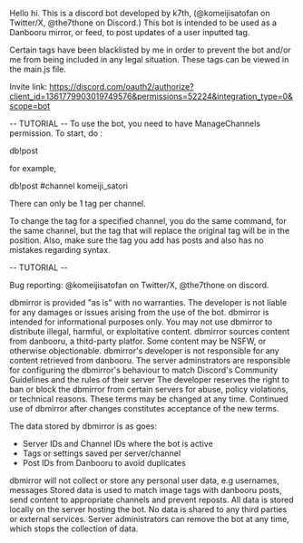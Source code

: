 Hello hi.
This is a discord bot developed by k7th, (@komeijisatofan on Twitter/X, @the7thone on Discord.)
This bot is intended to be used as a Danbooru mirror, or feed, to post updates of a user inputted tag.

Certain tags have been blacklisted by me in order to prevent the bot and/or me from being included in any legal situation. These tags can be viewed in the main.js file.

Invite link:
https://discord.com/oauth2/authorize?client_id=1361779903019749576&permissions=52224&integration_type=0&scope=bot

-- TUTORIAL --
To use the bot, you need to have ManageChannels permission. 
To start, do :

db!post <channel> <tag of your choice>

for example, 

db!post #channel komeiji_satori

There can only be 1 tag per channel.

To change the tag for a specified channel, you do the same command, for the same channel, but the tag that will replace the original tag will be in the <tag of your choice> position. 
Also, make sure the tag you add has posts and also has no mistakes regarding syntax.

-- TUTORIAL --

Bug reporting: @komeijisatofan on Twitter/X, @the7thone on discord.


dbmirror is provided "as is" with no warranties. The developer is not liable for any damages or issues arising from the use of the bot.
dbmirror is intended for informational purposes only.
You may not use dbmirror to distribute illegal, harmful, or exploitative content. 
dbmirror sources content from danbooru, a thitd-party platfor. Some content may be NSFW, or otherwise objectionable.
dbmirror's developer is not responsible for any content retrieved from danbooru.
The server adminstrators are responsible for configuring the dbmirror's behaviour to match Discord's Community Guidelines and the rules of their server 
The developer reserves the right to ban or block the dbmirror from certain servers for abuse, policy violations, or technical reasons.
These terms may be changed at any time. Continued use of dbmirror after changes constitutes acceptance of the new terms.


The data stored by dbmirror is as goes:
- Server IDs and Channel IDs where the bot is active
- Tags or settings saved per server/channel
- Post IDs from Danbooru to avoid duplicates

dbmirror will not collect or store any personal user data, e.g usernames, messages
Stored data is used to match image tags with danbooru posts, send content to appropriate channels and prevent reposts.
All data is stored locally on the server hosting the bot. No data is shared to any third parties or external services.
Server administrators can remove the bot at any time, which stops the collection of data.
